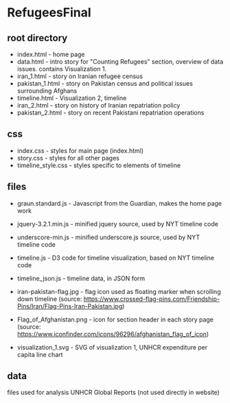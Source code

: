 # RefugeesFinal

## root directory
* index.html - home page
* data.html - intro story for "Counting Refugees" section, overview of data issues. contains Visualization 1.
* iran_1.html - story on Iranian refugee census
* pakistan_1.html - story on Pakistan census and political issues surrounding Afghans
* timeline.html - Visualization 2, timeline
* iran_2.html - story on history of Iranian repatriation policy
* pakistan_2.html - story on recent Pakistani repatriation operations

## css
* index.css - styles for main page (index.html)
* story.css - styles for all other pages
* timeline_style.css - styles specific to elements of timeline

## files
* graun.standard.js - Javascript from the Guardian, makes the home page work
* jquery-3.2.1.min.js	- minified jquery source, used by NYT timeline code
* underscore-min.js - minified underscore.js source, used by NYT timeline code
* timeline.js	- D3 code for timeline visualization, based on NYT timeline code
* timeline_json.js - timeline data, in JSON form

* iran-pakistan-flag.jpg - flag icon used as floating marker when scrolling down timeline (source: https://www.crossed-flag-pins.com/Friendship-Pins/Iran/Flag-Pins-Iran-Pakistan.jpg)
* Flag_of_Afghanistan.png	- icon for section header in each story page (source: https://www.iconfinder.com/icons/96296/afghanistan_flag_of_icon)

* visualization_1.svg	- SVG of visualization 1, UNHCR expenditure per capita line chart

## data
files used for analysis UNHCR Global Reports (not used directly in website)
